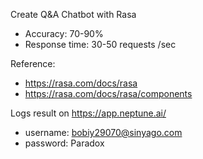 Create Q&A Chatbot with Rasa
- Accuracy: 70-90%
- Response time: 30-50 requests /sec

Reference:
- https://rasa.com/docs/rasa
- https://rasa.com/docs/rasa/components

Logs result on https://app.neptune.ai/
- username: bobiy29070@sinyago.com
- password: Paradox